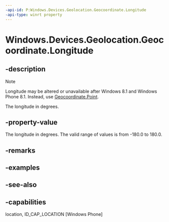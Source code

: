 ----api-id: P:Windows.Devices.Geolocation.Geocoordinate.Longitude
-api-type: winrt property
---<!-- Property syntaxpublic double Longitude { get; }--># Windows.Devices.Geolocation.Geocoordinate.Longitude## -description> [!NOTE]> Longitude may be altered or unavailable after Windows 8.1 and Windows Phone 8.1. Instead, use [Geocoordinate.Point](geocoordinate_point.md).The longitude in degrees.## -property-valueThe longitude in degrees. The valid range of values is from -180.0 to 180.0.## -remarks## -examples## -see-also## -capabilitieslocation, ID_CAP_LOCATION [Windows Phone]